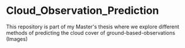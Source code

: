 # Cloud_Observation_Prediction
This repository is part of my Master's thesis where we explore different methods of predicting the cloud cover of ground-based-observations (Images)
